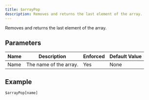 ```yaml
---
title: $arrayPop
description: Removes and returns the last element of the array.
---
```


Removes and returns the last element of the array.
## Parameters
| Name |      Description       | Enforced | Default Value |
|------|------------------------|----------|---------------|
| Name | The name of the array. | Yes      | None          |
## Example
```
$arrayPop[name]
```